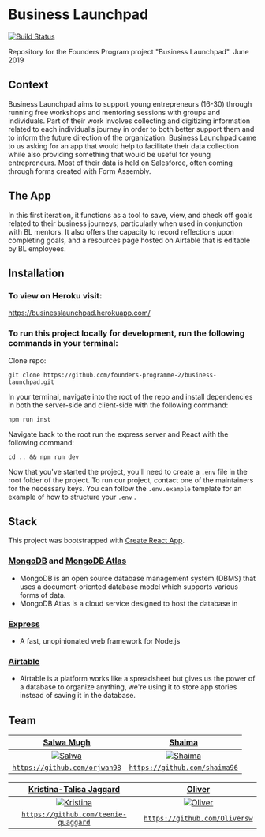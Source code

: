 # Business Launchpad
[![Build Status](https://travis-ci.org/founders-programme-2/business-launchpad.svg?branch=staging)](https://travis-ci.org/founders-programme-2/business-launchpad)

Repository for the Founders Program project "Business Launchpad". June 2019

## Context
Business Launchpad aims to support young entrepreneurs (16-30) through running free workshops and mentoring sessions with groups and individuals. Part of their work involves collecting and digitizing information related to each individual’s journey in order to both better support them and to inform the future direction of the organization.
Business Launchpad came to us asking for an app that would help to facilitate their data collection while also providing something that would be useful for young entrepreneurs. Most of their data is held on Salesforce, often coming through forms created with Form Assembly.

## The App
In this first iteration, it functions as a tool to save, view, and check off goals related to their business journeys, particularly when used in conjunction with BL mentors. It also offers the capacity to record reflections upon completing goals, and a resources page hosted on Airtable that is editable by BL employees.

## Installation

### To view on Heroku visit: 
https://businesslaunchpad.herokuapp.com/

### To run this project locally for development, run the following commands in your terminal:

Clone repo:

```git clone https://github.com/founders-programme-2/business-launchpad.git```

In your terminal, navigate into the root of the repo and install dependencies in both the server-side and client-side with the following command:

```npm run inst```


Navigate back to the root run the express server and React with the following command:

```cd .. && npm run dev```

Now that you've started the project, you'll need to create a ```.env``` file in the root folder of the project.
To run our project, contact one of the maintainers for the necessary keys. You can follow the
```.env.example``` template for an example of how to structure your ```.env``` .

## Stack

This project was bootstrapped with [Create React App](https://github.com/facebook/create-react-app).

### [MongoDB](https://cloudinary.com/) and [MongoDB Atlas](https://www.mongodb.com/cloud/atlas)

- MongoDB is an open source database management system (DBMS) that uses a document-oriented database model which supports various forms of data.
- MongoDB Atlas is a cloud service designed to host the database in 

### [Express](https://expressjs.com/)

- A fast, unopinionated web framework for Node.js


### [Airtable](https://airtable.com/)
- Airtable is a platform works like a spreadsheet but gives us the power of a database to organize anything, we're using it to store app stories instead of saving it in the database.

## Team

|     <a href="https://github.com/SalwaMugh" target="_blank">**Salwa Mugh**</a>      |      <a href="https://github.com/shaima96" target="_blank">**Shaima**</a>       |
| :-------------------------------------------------------------------------------------: | :-----------------------------------------------------------------------------------------: |
|       [![Salwa](https://avatars0.githubusercontent.com/u/37841191?s=460&v=4)]()        |        [![Shaima](https://avatars1.githubusercontent.com/u/37650536?s=460&v=4)]()         |
| <a href="https://github.com/orjwan98" target="_blank">`https://github.com/orjwan98`</a> | <a href="https://github.com/shaima96" target="_blank">`https://github.com/shaima96`</a> |

|     <a href="https://github.com/teenie-quaggard" target="_blank">**Kristina-Talisa Jaggard**</a>      |          <a href="https://github.com/Oliversw" target="_blank">**Oliver**</a>           |
| :---------------------------------------------------------------------------------------------------: | :-------------------------------------------------------------------------------------: |
|             [![Kristina](https://avatars1.githubusercontent.com/u/37771591?s=460&v=4)]()              |   [![Oliver](https://avatars3.githubusercontent.com/u/9094166?s=460&v=4?v=3&s=200)]()   |
| <a href="https://github.com/teenie-quaggard" target="_blank">`https://github.com/teenie-quaggard`</a> | <a href="https://github.com/Oliversw" target="_blank">`https://github.com/Oliversw`</a> |

